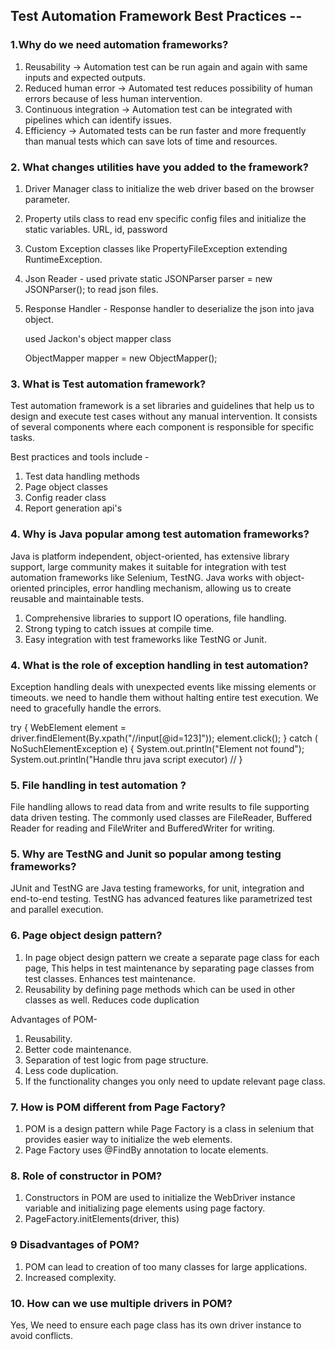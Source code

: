 ## Test Automation Framework Best Practices --

### 1.Why do we need automation frameworks?
1. Reusability -> Automation test can be run again and again with same inputs and expected outputs.
2. Reduced human error -> Automated test reduces possibility of human errors because of less human intervention.
3. Continuous integration -> Automation test can be integrated with pipelines which can identify issues.
4. Efficiency -> Automated tests can be run faster and more frequently than manual tests which can save lots of time and resources.

### 2. What changes utilities have you added to the framework?
1. Driver Manager class to initialize the web driver based on the browser parameter.
2. Property utils class to read env specific config files and initialize the static variables. URL, id, password
3. Custom Exception classes like PropertyFileException extending RuntimeException.
4. Json Reader - used private static JSONParser parser = new JSONParser(); to read json files.
5. Response Handler - Response handler to deserialize the json into java object.

   used Jackon's object mapper class 

   ObjectMapper mapper = new ObjectMapper();


### 3. What is Test automation framework?
Test automation framework is a set libraries and guidelines that help us to design and execute test cases without any manual intervention.
It consists of several components where each component is responsible for specific tasks.

Best practices and tools include -
1. Test data handling methods 
2. Page object classes
3. Config reader class
4. Report generation api's

### 4. Why is Java popular among test automation frameworks?
Java is platform independent, object-oriented, has extensive library support, large community makes it suitable for integration with test automation frameworks like Selenium, TestNG.
Java works with object-oriented principles, error handling mechanism, allowing us to create reusable and maintainable tests.

1. Comprehensive libraries to support IO operations, file handling.
2. Strong typing to catch issues at compile time.
3. Easy integration with test frameworks like TestNG or Junit.

### 4. What is the role of exception handling in test automation?
Exception handling deals with unexpected events like missing elements or timeouts. we need to handle them without halting entire test execution.
We need to gracefully handle the errors.

try {
 WebElement element = driver.findElement(By.xpath("//input[@id=123]"));
 element.click();
} catch ( NoSuchElementException e) {
  System.out.println("Element not found");
  System.out.println("Handle thru java script executor)
  //
}

### 5. File handling in test automation ?
File handling allows to read data from and write results to file supporting data driven testing.
The commonly used classes are FileReader, Buffered Reader for reading and FileWriter and BufferedWriter for writing.

### 5. Why are TestNG and Junit so popular among testing frameworks?

JUnit and TestNG are Java testing frameworks, for unit, integration and end-to-end testing.
TestNG has advanced features like parametrized test and parallel execution.



### 6. Page object design pattern?
1. In page object design pattern we create a separate page class for each page, This helps in test maintenance by separating
page classes from test classes. Enhances test maintenance.
2. Reusability by defining page methods which can be used in other classes as well.
Reduces code duplication

Advantages of POM-
1. Reusability.
2. Better code maintenance.
3. Separation of test logic from page structure.
4. Less code duplication.
5. If the functionality changes you only need to update relevant page class.

### 7. How is POM different from Page Factory?
1. POM is a design pattern while Page Factory is a class in selenium that provides easier way to initialize the web elements.
2. Page Factory uses @FindBy annotation to locate elements.

### 8. Role of constructor in POM?
1. Constructors in POM are used to initialize the WebDriver instance variable and initializing page elements using page factory.
2. PageFactory.initElements(driver, this)

### 9 Disadvantages of POM?
1. POM can lead to creation of too many classes for large applications.
2. Increased complexity.


### 10. How can we use multiple drivers in POM?
Yes, We need to ensure each page class has its own driver instance to avoid conflicts.




